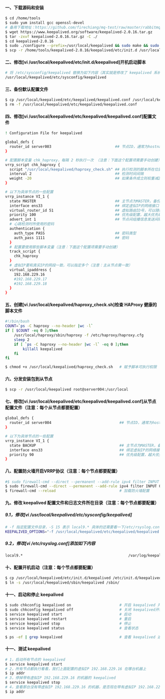 #### 一、下载源码和安装
```bash
$ cd /home/tools
$ sudo yum install gcc openssl-devel
# 备用下载地址：https://github.com/firechiang/mq-test/raw/master/rabbitmq/data/keepalived-2.0.16.tar.gz
$ wget https://www.keepalived.org/software/keepalived-2.0.16.tar.gz
$ tar -zxvf keepalived-2.0.16.tar.gz -C ./
$ cd keepalived-2.0.16
$ sudo ./configure --prefix=/usr/local/keepalived && sudo make && sudo make install
$ scp -r /home/tools/keepalived-2.0.16/keepalived/etc/init.d /usr/local/keepalived/etc
```

#### 二、修改[vi /usr/local/keepalived/etc/init.d/keepalived]开机启动脚本
```bash
# 将 /etc/sysconfig/keepalived 替换为如下内容（其实就是修改了 keepalived 系统配置文件所在目录）
/usr/local/keepalived/etc/sysconfig/keepalived
```

#### 三、备份默认配置文件
```bash
$ cp /usr/local/keepalived/etc/keepalived/keepalived.conf /usr/local/keepalived/etc/keepalived/keepalived1.conf
$ rm -f /usr/local/keepalived/etc/keepalived/keepalived.conf
```

#### 四、修改[vi /usr/local/keepalived/etc/keepalived/keepalived.conf]配置文件
```bash
! Configuration File for keepalived

global_defs {
  router_id server003                             ## 节点ID，通常为hostname（注意：主从节点不能一样）
}

# 配置脚本变量 chk_haproxy，每隔 2 秒执行一次 （注意：下面这个配置项需要手动创建）
vrrp_script chk_haproxy {
  script "/usr/local/keepalived/haproxy_check.sh" ## 执行检测的脚本所在位置位置
  interval 2                                      ## 检测时间间隔
  weight -20                                      ## 如果条件成立则权重减20
}

# 以下为具体节点的一些配置
vrrp_instance VI_1 {
  state MASTER                                    ## 主节点为MASTER，备份节点为BACKUP
  interface ens33                                 ## 绑定虚拟IP的网络接口（网卡），与本机IP地址所在的网络接口相同（Centos7默认：ens33）
  virtual_router_id 51                            ## 虚拟路由ID号，可以随便起（注意：主从节点必须相同,取值0-255。但是同一内网中不应有相同virtual_router_id的集群）
  priority 100                                    ## 优先级配置，越大优先级越高，抢占IP成功率越高，主节点最好设置的比从节点大（0-254的值）
  advert_int 1                                    ## 节点间组播信息发送间隔（心跳检测时间，单位秒），默认1s（注意：主从节点需一致）
  # 心跳检测时所使用的密码
  authentication {
    auth_type PASS                                ## 密码类型
    auth_pass 1111                                ## 密码
  }
  # 配置要使用那些脚本变量（注意：下面这个配置项需要手动创建）
  track_script {
    chk_haproxy
  }
  # 虚拟IP要和真实IP的网段一致，可以指定多个（注意：主从节点需一致）
  virtual_ipaddress {
    192.168.229.16
    #192.168.229.17
    #192.168.229.18
  }
}
```

#### 五、创建[vi /usr/local/keepalived/haproxy_check.sh]检查 HAProxy 健康的脚本文件
```bash
#!/bin/bash
COUNT=`ps -C haproxy --no-header |wc -l`
if [ $COUNT -eq 0 ];then
    /usr/local/haproxy/sbin/haproxy -f /etc/haproxy/haproxy.cfg
    sleep 2
    if [ `ps -C haproxy --no-header |wc -l` -eq 0 ];then
        killall keepalived
    fi
fi

$ chmod +x /usr/local/keepalived/haproxy_check.sh   # 赋予脚本可执行权限
```

#### 六、分发安装包到从节点
```bash
$ scp -r /usr/local/keepalived root@server004:/usr/local
```

#### 七、修改[vi /usr/local/keepalived/etc/keepalived/keepalived.conf]从节点配置文件（注意：每个从节点都要配置）
```bash
global_defs {
  router_id server004                               ## 节点ID，通常为hostname（注意：主从节点不能一样）
}

# 以下为具体节点的一些配置
vrrp_instance VI_1 {
  state BACKUP                                      ## 主节点为MASTER，备份节点为BACKUP
  interface ens33                                   ## 绑定虚拟IP的网络接口（网卡），与本机IP地址所在的网络接口相同（Centos7默认：ens33）
  priority 90                                       ## 优先级配置，越大优先级越高，主节点最好设置的比从节点大（0-254的值）
}
```

#### 八、配置防火墙开启VRRP协议（注意：每个节点都要配置）
```bash
#$ sudo firewall-cmd --direct --permanent --add-rule ipv4 filter INPUT 0 --in-interface em1 --destination 192.168.229.132 --protocol vrrp -j ACCEPT
$ sudo firewall-cmd --direct --permanent --add-rule ipv4 filter INPUT 0 --protocol vrrp -j ACCEPT
$ firewall-cmd --reload                             # 加载防火墙配置
```

#### 九、修改 keepalived 配置文件和日志文件所在目录（注意：每个节点都要配置）
##### 9.1，修改[vi /usr/local/keepalived/etc/sysconfig/keepalived]
```bash
# -f 指定配置文件目录，-S 15 表示 local9.* 具体的还需要看一下/etc/rsyslog.conf文件
KEEPALIVED_OPTIONS="-f /usr/local/keepalived/etc/keepalived/keepalived.conf -D -S 9"
```
##### 9.2，修改[vi /etc/rsyslog.conf]添加如下内容
```bash
local9.*                                                /var/log/keepalived.log
```

#### 十、配置开机启动（注意：每个节点都要配置）
```bash
$ cp /usr/local/keepalived/etc/init.d/keepalived /etc/init.d/keepalived
$ ln -s /usr/local/keepalived/sbin/keepalived /sbin/
```

#### 十一、启动和停止 keepalived
```bash
$ sudo chkconfig keepalived on                      # 开启 keepalived 开机启动
$ sudo chkconfig keepalived off                     # 关闭 keepalived开机启动
$ service keepalived start                          # 启动 
$ service keepalived restart                        # 重启
$ service keepalived stop                           # 停止
$ service keepalived status                         # 查看状态

$ ps -ef | grep keepalived                          # 查看 keepalived 进程信息
```

#### 十一、测试 keepalived
```bash
# 1，启动所有节点的 keepalived
$ service keepalived start
# 2，所有节点都执行看看，我们上面配置的虚拟IP 192.168.229.16 在哪台机器上
$ ip addr   
# 3，停掉带有虚拟IP 192.168.229.16 的机器的 keepalived
$ service keepalived stop 
# 4，查看那台没有带虚拟IP 192.168.229.16 的机器，是否现在带有虚拟IP 192.168.229.16，如果带有说明 keepalived 高可用搭建成功了
$ ip addr                                 
```
